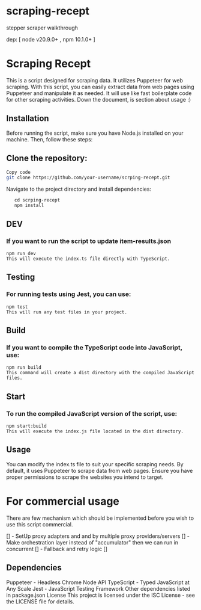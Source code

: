 # scraping-recept

stepper scraper walkthrough

dep: [ node v20.9.0+ , npm 10.1.0+ ]

# Scraping Recept

This is a script designed for scraping data. It utilizes Puppeteer for web scraping. With this script, you can easily extract data from web pages using Puppeteer and manipulate it as needed. It will use like fast boilerplate code for other scraping activities. Down the document, is section about usage :)

## Installation

Before running the script, make sure you have Node.js installed on your machine. Then, follow these steps:

## Clone the repository:

```bash
Copy code
git clone https://github.com/your-username/scrping-recept.git

```

Navigate to the project directory and install dependencies:

```
   cd scrping-recept
   npm install

```

## DEV

### If you want to run the script to update item-results.json

```
npm run dev
This will execute the index.ts file directly with TypeScript.
```

## Testing

### For running tests using Jest, you can use:

```
npm test
This will run any test files in your project.
```

## Build

### If you want to compile the TypeScript code into JavaScript, use:

```
npm run build
This command will create a dist directory with the compiled JavaScript files.
```

## Start

### To run the compiled JavaScript version of the script, use:

```
npm start:build
This will execute the index.js file located in the dist directory.
```

## Usage

You can modify the index.ts file to suit your specific scraping needs. By default, it uses Puppeteer to scrape data from web pages. Ensure you have proper permissions to scrape the websites you intend to target.

# For commercial usage

There are few mechanism which should be implemented before you wish to use this script commercial.

[] - SetUp proxy adapters and and by multiple proxy providers/servers
[] - Make orchestration layer instead of "accumulator" then we can run in concurrent
[] - Fallback and retry logic
[]

## Dependencies

Puppeteer - Headless Chrome Node API
TypeScript - Typed JavaScript at Any Scale
Jest - JavaScript Testing Framework
Other dependencies listed in package.json
License
This project is licensed under the ISC License - see the LICENSE file for details.
